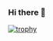 ### Hi there 👋

[![trophy](https://github-profile-trophy.vercel.app/?username=shokaji)](https://github.com/ryo-ma/github-profile-trophy)
